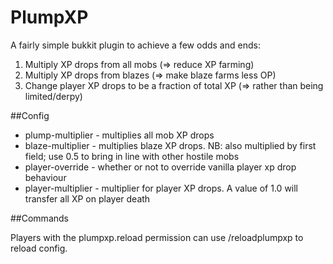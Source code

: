 # PlumpXP

A fairly simple bukkit plugin to achieve a few odds and ends:

1. Multiply XP drops from all mobs (=> reduce XP farming)
2. Multiply XP drops from blazes (=> make blaze farms less OP)
3. Change player XP drops to be a fraction of total XP (=> rather than being limited/derpy)

##Config

* plump-multiplier - multiplies all mob XP drops
* blaze-multiplier - multiplies blaze XP drops. NB: also multiplied by first field; use 0.5 to bring in line with other hostile mobs
* player-override - whether or not to override vanilla player xp drop behaviour
* player-multiplier - multiplier for player XP drops. A value of 1.0 will transfer all XP on player death

##Commands

Players with the plumpxp.reload permission can use /reloadplumpxp to reload config.
